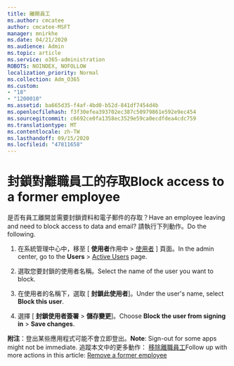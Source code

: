```yaml
---
title: 離開員工
ms.author: cmcatee
author: cmcatee-MSFT
manager: mnirkhe
ms.date: 04/21/2020
ms.audience: Admin
ms.topic: article
ms.service: o365-administration
ROBOTS: NOINDEX, NOFOLLOW
localization_priority: Normal
ms.collection: Adm_O365
ms.custom:
- "18"
- "1200010"
ms.assetid: ba665d35-f4af-4bd0-b52d-841df7454d4b
ms.openlocfilehash: f3f30efea393702ec387c50979861e592e9ec454
ms.sourcegitcommit: c6692ce0fa1358ec3529e59ca0ecdfdea4cdc759
ms.translationtype: MT
ms.contentlocale: zh-TW
ms.lasthandoff: 09/15/2020
ms.locfileid: "47811658"
---
```

# <a name="block-access-to-a-former-employee"></a><span data-ttu-id="7acfa-102">封鎖對離職員工的存取</span><span class="sxs-lookup"><span data-stu-id="7acfa-102">Block access to a former employee</span></span>

<span data-ttu-id="7acfa-103">是否有員工離開並需要封鎖資料和電子郵件的存取？</span><span class="sxs-lookup"><span data-stu-id="7acfa-103">Have an employee leaving and need to block access to data and email?</span></span> <span data-ttu-id="7acfa-104">請執行下列動作。</span><span class="sxs-lookup"><span data-stu-id="7acfa-104">Do the following.</span></span>
  
1. <span data-ttu-id="7acfa-105">在系統管理中心中，移至 [ **使用者**作用中 \> [使用者](https://go.microsoft.com/fwlink/p/?linkid=834822) ] 頁面。</span><span class="sxs-lookup"><span data-stu-id="7acfa-105">In the admin center, go to the **Users** \> [Active Users](https://go.microsoft.com/fwlink/p/?linkid=834822) page.</span></span>

2. <span data-ttu-id="7acfa-106">選取您要封鎖的使用者名稱。</span><span class="sxs-lookup"><span data-stu-id="7acfa-106">Select the name of the user you want to block.</span></span>

3. <span data-ttu-id="7acfa-107">在使用者的名稱下，選取 [ **封鎖此使用者**]。</span><span class="sxs-lookup"><span data-stu-id="7acfa-107">Under the user's name, select **Block this user**.</span></span>

4. <span data-ttu-id="7acfa-108">選擇 [ **封鎖使用者簽署** \> **儲存變更**]。</span><span class="sxs-lookup"><span data-stu-id="7acfa-108">Choose **Block the user from signing in** \> **Save changes**.</span></span>

<span data-ttu-id="7acfa-109">**附注**：登出某些應用程式可能不會立即登出。</span><span class="sxs-lookup"><span data-stu-id="7acfa-109">**Note**: Sign-out for some apps might not be immediate.</span></span> <span data-ttu-id="7acfa-110">追蹤本文中的更多動作： [移除離職員工](https://docs.microsoft.com/microsoft-365/admin/add-users/remove-former-employee)</span><span class="sxs-lookup"><span data-stu-id="7acfa-110">Follow up with more actions in this article: [Remove a former employee](https://docs.microsoft.com/microsoft-365/admin/add-users/remove-former-employee)</span></span>